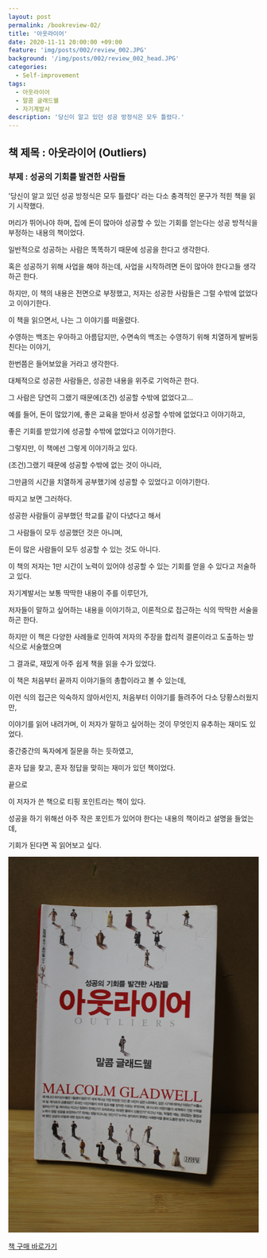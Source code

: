 ```yaml
---
layout: post
permalink: /bookreview-02/
title: '아웃라이어'
date: 2020-11-11 20:00:00 +09:00
feature: 'img/posts/002/review_002.JPG'
background: '/img/posts/002/review_002_head.JPG'
categories:
  - Self-improvement
tags:
  - 아웃라이어
  - 말콤 글래드웰
  - 자기계발서
description: '당신이 알고 있던 성공 방정식은 모두 틀렸다.'
---
```

## 책 제목 : 아웃라이어 (Outliers)

### 부제 : 성공의 기회를 발견한 사람들

'당신이 알고 있던 성공 방정식은 모두 틀렸다' 라는 다소 충격적인 문구가 적힌 책을 읽기 시작했다.



머리가 뛰어나야 하며, 집에 돈이 많아야 성공할 수 있는 기회를 얻는다는 성공 방적식을 부정하는 내용의 책이었다.

일반적으로 성공하는 사람은 똑똑하기 때문에 성공을 한다고 생각한다.

혹은 성공하기 위해 사업을 해야 하는데, 사업을 시작하려면 돈이 많아야 한다고들 생각하곤 한다.



하지만, 이 책의 내용은 전면으로 부정했고, 저자는 성공한 사람들은 그럴 수밖에 없었다고 이야기한다.



이 책을 읽으면서, 나는 그 이야기를 떠올렸다.

수영하는 백조는 우아하고 아름답지만, 수면속의 백조는 수영하기 위해 치열하게 발버둥 친다는 이야기,

한번쯤은 들어보았을 거라고 생각한다.



대체적으로 성공한 사람들은, 성공한 내용을 위주로 기억하곤 한다.

그 사람은 당연히 그랬기 때문에(조건) 성공할 수밖에 없었다고...

예를 들어, 돈이 많았기에, 좋은 교육을 받아서 성공할 수밖에 없었다고 이야기하고,

좋은 기회를 받았기에 성공할 수밖에 없었다고 이야기한다.



그렇지만, 이 책에선 그렇게 이야기하고 있다.

(조건)그랬기 때문에 성공할 수밖에 없는 것이 아니라,

그만큼의 시간을 치열하게 공부했기에 성공할 수 있었다고 이야기한다.

따지고 보면 그러하다.

성공한 사람들이 공부했던 학교를 같이 다녔다고 해서

그 사람들이 모두 성공했던 것은 아니며,

돈이 많은 사람들이 모두 성공할 수 있는 것도 아니다.





이 책의 저자는 1만 시간이 노력이 있어야 성공할 수 있는 기회를 얻을 수 있다고 저술하고 있다.



자기계발서는 보통 딱딱한 내용이 주를 이루던가,

저자들이 말하고 싶어하는 내용을 이야기하고, 이론적으로 접근하는 식의 딱딱한 서술을 하곤 한다.



하지만 이 책은 다양한 사례들로 인하여 저자의 주장을 합리적 결론이라고 도출하는 방식으로 서술했으며

그 결과로, 재밌게 아주 쉽게 책을 읽을 수가 있었다.



이 책은 처음부터 끝까지 이야기들의 총합이라고 볼 수 있는데,

이런 식의 접근은 익숙하지 않아서인지, 처음부터 이야기를 들려주어 다소 당황스러웠지만,

이야기를 읽어 내려가며, 이 저자가 말하고 싶어하는 것이 무엇인지 유추하는 재미도 있었다.



중간중간의 독자에게 질문을 하는 듯하였고,

혼자 답을 찾고, 혼자 정답을 맞히는 재미가 있던 책이었다.







끝으로  



이 저자가 쓴 책으로 티핑 포인트라는 책이 있다.



성공을 하기 위해선 아주 작은 포인트가 있어야 한다는 내용의 책이라고 설명을 들었는데,

기회가 된다면 꼭 읽어보고 싶다.

![아웃라이어](/img/posts/002/review_002.JPG)

[책 구매 바로가기](https://book.naver.com/bookdb/book_detail.nhn?bid=14824131)
